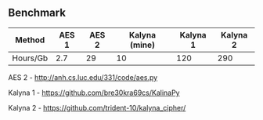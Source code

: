 ## Benchmark

Method   | AES 1 | AES 2 | Kalyna (mine) | Kalyna 1 | Kalyna 2
---      | ---   |  ---  | ---           | ---      | ---
Hours/Gb | 2.7   | 29    | 10            | 120      | 290

AES 2 - http://anh.cs.luc.edu/331/code/aes.py

Kalyna 1 - https://github.com/bre30kra69cs/KalinaPy

Kalyna 2 - https://github.com/trident-10/kalyna_cipher/
